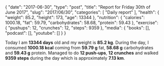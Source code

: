 {
    "date": "2017-06-30",
    "type": "post",
    "title": "Report for Friday 30th of June 2017",
    "slug": "2017\/06\/30",
    "categories": [
        "Daily report"
    ],
    "health": {
        "weight": 85.2,
        "height": 173,
        "age": 13344
    },
    "nutrition": {
        "calories": 1000.18,
        "fat": 59.79,
        "carbohydrates": 58.68,
        "protein": 59.43
    },
    "exercise": {
        "pushups": 12,
        "crunches": 12,
        "steps": 9359
    },
    "media": {
        "books": [],
        "podcast": [],
        "youtube": []
    }
}

Today I am <strong>13344 days</strong> old and my weight is <strong>85.2 kg</strong>. During the day, I consumed <strong>1000.18 kcal</strong> coming from <strong>59.79 g</strong> fat, <strong>58.68 g</strong> carbohydrates and <strong>59.43 g</strong> protein. Managed to do <strong>12 push-ups</strong>, <strong>12 crunches</strong> and walked <strong>9359 steps</strong> during the day which is approximately <strong>7.13 km</strong>.